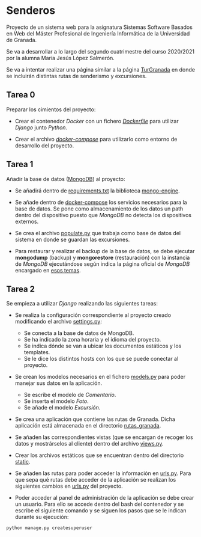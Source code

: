 # Senderos

Proyecto de un sistema web para la asignatura Sistemas Software Basados en Web del Máster Profesional de Ingeniería Informática de la Universidad de Granada.

Se va a desarrollar a lo largo del segundo cuatrimestre del curso 2020/2021 por la alumna María Jesús López Salmerón.

Se va a intentar realizar una página similar a la página [TurGranada](https://www.turgranada.es/cosas-que-hacer/turismo-activo-y-de-naturaleza/excursiones-y-senderismo/) en donde se incluirán distintas rutas de senderismo y excursiones.

## Tarea 0

Preparar los cimientos del proyecto: 

* Crear el contenedor *Docker* con un fichero [*Dockerfile*](https://github.com/mjls130598/Senderos/blob/main/Dockerfile) para utilizar *Django* junto *Python*.

* Crear el archivo [*docker-compose*](https://github.com/mjls130598/Senderos/blob/main/docker-compose.yml) para utilizarlo como entorno de desarrollo del proyecto.

## Tarea 1

Añadir la base de datos ([MongoDB](https://docs.mongodb.com/guides/)) al proyecto:

* Se añadirá dentro de [requirements.txt](https://github.com/mjls130598/Senderos/blob/main/requirements.txt) la biblioteca [mongo-engine](http://mongoengine.org/).

* Se añade dentro de [docker-compose](https://github.com/mjls130598/Senderos/blob/main/docker-compose.yml) los servicios necesarios para la base de datos. Se pone como almacenamiento de los datos un path dentro del dispositivo puesto que *MongoDB* no detecta los dispositivos externos.

* Se crea el archivo [populate.py](https://github.com/mjls130598/Senderos/commit/eaa1e31a9d96cf2b8cace9ab9bcff84ea195c642) que trabaja como base de datos del sistema en donde se guardan las excursiones.

* Para restaurar y realizar el backup de la base de datos, se debe ejecutar **mongodump** (backup) y **mongorestore** (restauración) con la instancia de *MongoDB* ejecutándose según indica la página oficial de *MongoDB* encargado en [esos temas](https://docs.mongodb.com/manual/tutorial/backup-and-restore-tools/).

## Tarea 2

Se empieza a utilizar *Django* realizando las siguientes tareas:

* Se realiza la configuración correspondiente al proyecto creado modificando el archivo [settings.py](https://github.com/mjls130598/Senderos/blob/main/mi_sitio_web/settings.py):

    * Se conecta a la base de datos de MongoDB.
    * Se ha indicado la zona horaria y el idioma del proyecto.
    * Se indica dónde se van a ubicar los documentos estáticos y los templates.
    * Se le dice los distintos hosts con los que se puede conectar al proyecto.

* Se crean los modelos necesarios en el fichero [models.py](https://github.com/mjls130598/Senderos/blob/main/rutas_granada/models.py) para poder manejar sus datos en la aplicación.

    * Se escribe el modelo de *Comentario*.
    * Se inserta el modelo *Foto*.
    * Se añade el modelo *Excursión*.

* Se crea una aplicación que contiene las rutas de Granada. Dicha aplicación está almacenada en el directorio [rutas_granada](https://github.com/mjls130598/Senderos/tree/main/rutas_granada).

* Se añaden las correspondientes vistas (que se encargan de recoger los datos y mostrárselos al cliente) dentro del archivo [views.py](https://github.com/mjls130598/Senderos/blob/main/rutas_granada/views.py).

* Crear los archivos estáticos que se encuentran dentro del directorio [static](https://github.com/mjls130598/Senderos/blob/main/static).

* Se añaden las rutas para poder acceder la información en [urls.py](https://github.com/mjls130598/Senderos/blob/main/rutas_granada/urls.py). Para que sepa qué rutas debe acceder de la aplicación se realizan los siguientes cambios en [urls.py](https://github.com/mjls130598/Senderos/blob/main/mi_sitio_web/urls.py) del proyecto.

* Poder acceder al panel de administración de la aplicación se debe crear un usuario. Para ello se accede dentro del bash del contenedor y se escribe el siguiente comando y se siguen los pasos que se le indican durante su ejecución:
```
python manage.py createsuperuser
``` 
